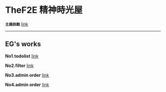 # TheF2E 精神時光屋

**`主題挑戰`** [link](http://www.hexschool.com/2018/05/09/2018-05-09-the_f2e/)

---

**EG's works**
 ---

**No1.todolist** [link](https://pantomimeg.github.io/TheF2E/No1.todolist/index.html)

**No2.filter** [link](https://pantomimeg.github.io/TheF2E/No2.filter/index.html)

**No3.admin order** [link](https://pantomimeg.github.io/TheF2E/No3.admin_order/index.html)

**No4.admin order** [link](https://pantomimeg.github.io/TheF2E/No4.product_gallery/)

